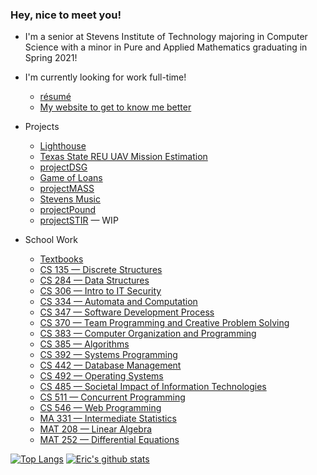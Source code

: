 ### Hey, nice to meet you!

* I'm a senior at Stevens Institute of Technology majoring in Computer Science with a minor in Pure and Applied Mathematics graduating in Spring 2021!

* I'm currently looking for work full-time!
  * [résumé](https://github.com/ericaltenburg/resume/blob/master/Altenburg_Eric_CS.pdf)
  * [My website to get to know me better](https://ealtenburg.co/)
 
* Projects
  * [Lighthouse](https://github.com/ericaltenburg/Lighthouse)
  * [Texas State REU UAV Mission Estimation](https://github.com/ericaltenburg/TXStateREU)
  * [projectDSG](https://github.com/projectDSG)
  * [Game of Loans](https://github.com/ericaltenburg/projectMASS)
  * [projectMASS](https://github.com/ericaltenburg/projectMASS)
  * [Stevens Music](https://github.com/ericaltenburg/cs146)
  * [projectPound](https://github.com/ericaltenburg/projectPound)
  * [projectSTIR](https://github.com/ericaltenburg/projectSTIR) — WIP
  
* School Work
  * [Textbooks](https://github.com/ericaltenburg/textbooks)
  * [CS 135 — Discrete Structures](https://github.com/ericaltenburg/cs135)
  * [CS 284 — Data Structures](https://github.com/ericaltenburg/cs284)
  * [CS 306 — Intro to IT Security](https://github.com/ericaltenburg/cs306)
  * [CS 334 — Automata and Computation](https://github.com/ericaltenburg/cs334)
  * [CS 347 — Software Development Process](https://github.com/ericaltenburg/cs347)
  * [CS 370 — Team Programming and Creative Problem Solving](https://github.com/ericaltenburg/cs370)
  * [CS 383 — Computer Organization and Programming](https://github.com/ericaltenburg/cs383)
  * [CS 385 — Algorithms](https://github.com/ericaltenburg/cs385)
  * [CS 392 — Systems Programming](https://github.com/ericaltenburg/cs392)
  * [CS 442 — Database Management](https://github.com/ericaltenburg/cs442)
  * [CS 492 — Operating Systems](https://github.com/ericaltenburg/cs492)
  * [CS 485 — Societal Impact of Information Technologies](https://github.com/ericaltenburg/cs485)
  * [CS 511 — Concurrent Programming](https://github.com/ericaltenburg/cs511)
  * [CS 546 — Web Programming](https://github.com/ericaltenburg/cs546)
  * [MA 331 — Intermediate Statistics](https://github.com/ericaltenburg/ma331)
  * [MAT 208 — Linear Algebra](https://github.com/ericaltenburg/mat208)
  * [MAT 252 — Differential Equations](https://github.com/ericaltenburg/mat252)

[![Top Langs](https://github-readme-stats.vercel.app/api/top-langs/?username=ericaltenburg&theme=dark)](https://github.com/anuraghazra/github-readme-stats)
[![Eric's github stats](https://github-readme-stats.vercel.app/api?username=ericaltenburg&theme=dark)](https://github.com/anuraghazra/github-readme-stats)
<!--
**ericaltenburg/ericaltenburg** is a ✨ _special_ ✨ repository because its `README.md` (this file) appears on your GitHub profile.

* I'm currently working on:
  * my portfolio website (ealtenburg.co)!
  * helping a friend make a bot capable of holding office hours on a Discord server

* Check out my repos for various course work, projects, and my !

Here are some ideas to get you started:

- 🔭 I’m currently working on my portfolio! (ealtenburg.co)
- 🌱 I’m currently learning ...
- 👯 I’m looking to collaborate on ...
- 🤔 I’m looking for help with ...
- 💬 Ask me about ...
- 📫 How to reach me: ...
- 😄 Pronouns: ...
- ⚡ Fun fact: ...
-->
